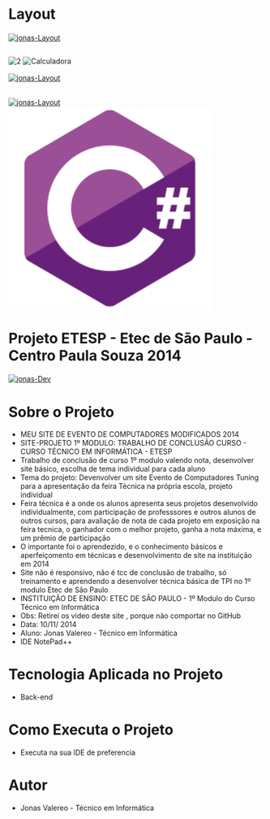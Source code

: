 # Layout

<a href="#">
<img align="center"  alt="jonas-Layout" height ="500" width ="1000" src ="https://user-images.githubusercontent.com/25933386/123568853-9125ac00-d79b-11eb-8789-c3a422d68883.PNG"></img>
</a>

##
![2]()
![Calculadora](https://user-images.githubusercontent.com/25933386/123568855-91be4280-d79b-11eb-92ff-7dd80c056b19.PNG)

<a href="#">
<img align="center"  alt="jonas-Layout" height ="1300" width ="1500" src ="https://user-images.githubusercontent.com/25933386/123557960-3031b000-d76a-11eb-9322-e9491d285d75.jpg"></img>
</a>

##

<a href="#">
<img align="center"  alt="jonas-Layout" height ="200" width ="350" src ="https://user-images.githubusercontent.com/25933386/117364128-e88e5680-ae93-11eb-9a31-6b5a0d22a2a3.jpg" style="max-width: 100%;"></img>
</a>

<a href="#">
<img align="center"  alt="jonas-C#" height ="400" width ="400" src ="https://raw.githubusercontent.com/devicons/devicon/master/icons/csharp/csharp-original.svg" style="max-width: 100%;"></img>
</a>


# Projeto ETESP - Etec de São Paulo - Centro Paula Souza 2014

<a href="#">
<img align="center"  alt="jonas-Dev" height ="70" width ="160" src ="https://user-images.githubusercontent.com/25933386/116831049-87107400-ab83-11eb-947b-0a94a3e89f04.png" style="max-width: 100%;"></img>
</a>

# Sobre o Projeto

- MEU SITE DE EVENTO DE COMPUTADORES MODIFICADOS 2014
- SITE-PROJETO 1º MODULO: TRABALHO DE CONCLUSÃO CURSO - CURSO TÉCNICO EM INFORMÁTICA - ETESP
- Trabalho de conclusão de curso 1º modulo valendo nota, desenvolver site básico, escolha de tema individual para cada aluno
- Tema do projeto: Devenvolver um site Evento de Computadores Tuning para a apresentação da feira Técnica na própria escola, projeto individual
- Feira técnica é a onde os alunos apresenta seus projetos desenvolvido individualmente, com participação de professsores
  e outros alunos de outros cursos, para avaliação de nota de cada projeto em exposição na feira tecnica, o ganhador com o melhor projeto, ganha a nota
  máxima, e um prêmio de participação
- O importante foi o aprendezido, e o conhecimento básicos e aperfeiçomento em técnicas e desenvolvimento de site na instituição em 2014
- Site não é  responsivo, não é tcc de conclusão de trabalho, só treinamento e aprendendo a desenvolver técnica básica de TPI no 1º modulo Etec de São Paulo
- INSTITUIÇÃO DE ENSINO: ETEC DE SÃO PAULO - 1º Modulo do Curso Técnico em Informática
- Obs: Retirei os video deste site , porque não comportar no GitHub
- Data:  10/11/ 2014
- Aluno: Jonas Valereo - Técnico em Informática
- IDE NotePad++

# Tecnologia Aplicada no Projeto

- Back-end

# Como Executa o Projeto

- Executa na sua IDE de preferencia

# Autor

- Jonas Valereo - Técnico em Informática 
